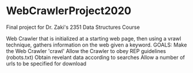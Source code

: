 # WebCrawlerProject2020
Final project for Dr. Zaki's 2351 Data Structures Course

Web Crawler that is initialized at a starting web page, then using a vrawl technique, gathers information on the web given a keyword. 
GOALS: Make the Web Crawler 'crawl'
       Allow the Crawler to obey REP guidelines (robots.txt)
       Obtain revelant data according to searches
       Allow a number of urls to be specified for download
